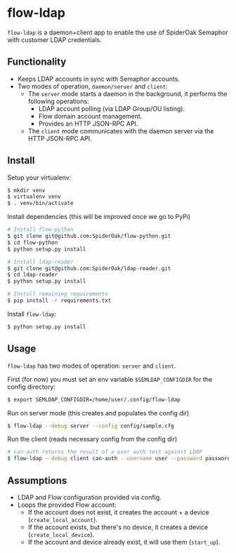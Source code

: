 # flow-ldap

`flow-ldap` is a daemon+client app to enable the use of SpiderOak Semaphor with customer LDAP credentials.

## Functionality

- Keeps LDAP accounts in sync with Semaphor accounts.
- Two modes of operation, `daemon/server` and `client`:
  - The `server` mode starts a daemon in the background, it performs the following operations:
    - LDAP account polling (via LDAP Group/OU listing).
    - Flow domain account management.
    - Provides an HTTP JSON-RPC API.
  - The `client` mode communicates with the daemon server via the HTTP JSON-RPC API.

## Install

Setup your virtualenv:
```bash
$ mkdir venv
$ virtualenv venv
$ . venv/bin/activate
```
Install dependencies (this will be improved once we go to PyPi)
```bash
# Install flow-python
$ git clone git@github.com:SpiderOak/flow-python.git
$ cd flow-python
$ python setup.py install

# Install ldap-reader
$ git clone git@github.com:SpiderOak/ldap-reader.git
$ cd ldap-reader
$ python setup.py install

# Install remaining requirements 
$ pip install -r requirements.txt
```
Install `flow-ldap`:
```bash
$ python setup.py install
```

## Usage

`flow-ldap` has two modes of operation: `server` and `client`.

First (for now) you must set an env variable `$SEMLDAP_CONFIGDIR` for the config directory:
```bash
$ export SEMLDAP_CONFIGDIR=/home/user/.config/flow-ldap
```
Run on server mode (this creates and populates the config dir)
```bash
$ flow-ldap --debug server --config config/sample.cfg  
```
Run the client (reads necessary config from the config dir)
```bash
# can-auth returns the result of a user auth test against LDAP
$ flow-ldap --debug client can-auth --username user --password password 
```

## Assumptions

- LDAP and Flow configuration provided via config.
- Loops the provided Flow account:
    - If the account does not exist, it creates the account + a device (`create_local_account`).
    - If the account exists, but there's no device, it creates a device (`create_local_device`).
    - If the account and device already exist, it will use them (`start_up`). 
 
